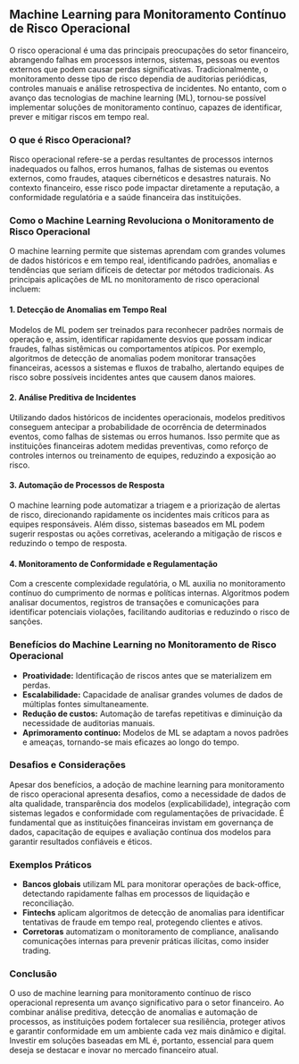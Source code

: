 ## Machine Learning para Monitoramento Contínuo de Risco Operacional

O risco operacional é uma das principais preocupações do setor financeiro, abrangendo falhas em processos internos, sistemas, pessoas ou eventos externos que podem causar perdas significativas. Tradicionalmente, o monitoramento desse tipo de risco dependia de auditorias periódicas, controles manuais e análise retrospectiva de incidentes. No entanto, com o avanço das tecnologias de machine learning (ML), tornou-se possível implementar soluções de monitoramento contínuo, capazes de identificar, prever e mitigar riscos em tempo real.

### O que é Risco Operacional?

Risco operacional refere-se a perdas resultantes de processos internos inadequados ou falhos, erros humanos, falhas de sistemas ou eventos externos, como fraudes, ataques cibernéticos e desastres naturais. No contexto financeiro, esse risco pode impactar diretamente a reputação, a conformidade regulatória e a saúde financeira das instituições.

### Como o Machine Learning Revoluciona o Monitoramento de Risco Operacional

O machine learning permite que sistemas aprendam com grandes volumes de dados históricos e em tempo real, identificando padrões, anomalias e tendências que seriam difíceis de detectar por métodos tradicionais. As principais aplicações de ML no monitoramento de risco operacional incluem:

#### 1. **Detecção de Anomalias em Tempo Real**

Modelos de ML podem ser treinados para reconhecer padrões normais de operação e, assim, identificar rapidamente desvios que possam indicar fraudes, falhas sistêmicas ou comportamentos atípicos. Por exemplo, algoritmos de detecção de anomalias podem monitorar transações financeiras, acessos a sistemas e fluxos de trabalho, alertando equipes de risco sobre possíveis incidentes antes que causem danos maiores.

#### 2. **Análise Preditiva de Incidentes**

Utilizando dados históricos de incidentes operacionais, modelos preditivos conseguem antecipar a probabilidade de ocorrência de determinados eventos, como falhas de sistemas ou erros humanos. Isso permite que as instituições financeiras adotem medidas preventivas, como reforço de controles internos ou treinamento de equipes, reduzindo a exposição ao risco.

#### 3. **Automação de Processos de Resposta**

O machine learning pode automatizar a triagem e a priorização de alertas de risco, direcionando rapidamente os incidentes mais críticos para as equipes responsáveis. Além disso, sistemas baseados em ML podem sugerir respostas ou ações corretivas, acelerando a mitigação de riscos e reduzindo o tempo de resposta.

#### 4. **Monitoramento de Conformidade e Regulamentação**

Com a crescente complexidade regulatória, o ML auxilia no monitoramento contínuo do cumprimento de normas e políticas internas. Algoritmos podem analisar documentos, registros de transações e comunicações para identificar potenciais violações, facilitando auditorias e reduzindo o risco de sanções.

### Benefícios do Machine Learning no Monitoramento de Risco Operacional

- **Proatividade:** Identificação de riscos antes que se materializem em perdas.
- **Escalabilidade:** Capacidade de analisar grandes volumes de dados de múltiplas fontes simultaneamente.
- **Redução de custos:** Automação de tarefas repetitivas e diminuição da necessidade de auditorias manuais.
- **Aprimoramento contínuo:** Modelos de ML se adaptam a novos padrões e ameaças, tornando-se mais eficazes ao longo do tempo.

### Desafios e Considerações

Apesar dos benefícios, a adoção de machine learning para monitoramento de risco operacional apresenta desafios, como a necessidade de dados de alta qualidade, transparência dos modelos (explicabilidade), integração com sistemas legados e conformidade com regulamentações de privacidade. É fundamental que as instituições financeiras invistam em governança de dados, capacitação de equipes e avaliação contínua dos modelos para garantir resultados confiáveis e éticos.

### Exemplos Práticos

- **Bancos globais** utilizam ML para monitorar operações de back-office, detectando rapidamente falhas em processos de liquidação e reconciliação.
- **Fintechs** aplicam algoritmos de detecção de anomalias para identificar tentativas de fraude em tempo real, protegendo clientes e ativos.
- **Corretoras** automatizam o monitoramento de compliance, analisando comunicações internas para prevenir práticas ilícitas, como insider trading.

### Conclusão

O uso de machine learning para monitoramento contínuo de risco operacional representa um avanço significativo para o setor financeiro. Ao combinar análise preditiva, detecção de anomalias e automação de processos, as instituições podem fortalecer sua resiliência, proteger ativos e garantir conformidade em um ambiente cada vez mais dinâmico e digital. Investir em soluções baseadas em ML é, portanto, essencial para quem deseja se destacar e inovar no mercado financeiro atual.